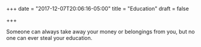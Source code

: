 +++
date = "2017-12-07T20:06:16-05:00"
title = "Education"
draft = false

+++

Someone can always take away your money or belongings from you, but no one can ever steal your education. 
